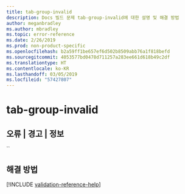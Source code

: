 ```yaml
---
title: tab-group-invalid
description: Docs 빌드 문제 tab-group-invalid에 대한 설명 및 해결 방법
author: meganbradley
ms.author: mbradley
ms.topic: error-reference
ms.date: 2/26/2019
ms.prod: non-product-specific
ms.openlocfilehash: b2a59ff1be657ef6d502b8509abb76a1f818befd
ms.sourcegitcommit: 4053577bd0478d711257a283ee661d618b49c2df
ms.translationtype: HT
ms.contentlocale: ko-KR
ms.lasthandoff: 03/05/2019
ms.locfileid: "57427807"
---
```

# <a name="tab-group-invalid"></a>tab-group-invalid

## <a name="error--warning--info"></a>오류 | 경고 | 정보

``

## <a name="resolution"></a>해결 방법

<!--make sure to add this file to your includes folder and verify the path-->
[!INCLUDE [validation-reference-help](includes/validation-reference-help.md)]
